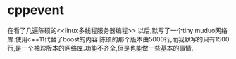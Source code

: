 # cppevent
在看了几遍陈硕的<<linux多线程服务器编程>> 以后,默写了一个tiny muduo网络库.使用c++11代替了boost的内容 陈硕的那个版本由5000行,而我默写的只有1500行,是一个袖珍版本的网络库.功能不齐全,但是也能做一些基本的事情.

